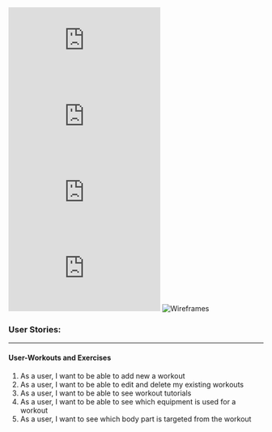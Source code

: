 ![User Stories](https://github.com/rlitoncs/ActiVi/blob/main/planning/1.%20user-stories/user-stories.md) ![ERD](https://github.com/rlitoncs/ActiVi/blob/main/planning/2.%20erd/erd.md) 
![Routes](https://github.com/rlitoncs/ActiVi/blob/main/planning/3.%20routes/routes.md) ![MVP/MVD](https://github.com/rlitoncs/ActiVi/blob/main/planning/4.%20mvp-mvd/mvp-mvd.md) ![Wireframes](#)
### User Stories:
----
#### User-Workouts and Exercises  

1. As a user, I want to be able to add new a workout
2. As a user, I want to be able to edit and delete my existing workouts
3. As a user, I want to be able to see workout tutorials
4. As a user, I want to be able to see which equipment is used for a workout
5. As a user, I want to see which body part is targeted from the workout


